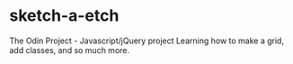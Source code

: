 # sketch-a-etch
The Odin Project - Javascript/jQuery project
Learning how to make a grid, add classes, and so much more. 
